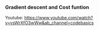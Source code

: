 ### Gradient descent and Cost funtion 

Youtube: https://www.youtube.com/watch?v=vsWrXfO3wWw&ab_channel=codebasics
